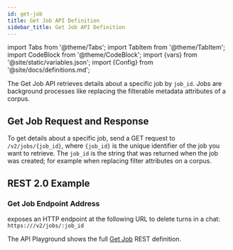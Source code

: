 ```yaml
---
id: get-job
title: Get Job API Definition
sidebar_title: Get Job API Definition
---
```


import Tabs from '@theme/Tabs';
import TabItem from '@theme/TabItem';
import CodeBlock from '@theme/CodeBlock';
import {vars} from '@site/static/variables.json';
import {Config} from '@site/docs/definitions.md';

The Get Job API retrieves details about a specific job by `job_id`. Jobs are 
background processes like replacing the filterable metadata attributes of a 
corpus.

## Get Job Request and Response

To get details about a specific job, send a GET request to `/v2/jobs/{job_id}`, 
where `{job_id}` is the unique identifier of the job you want to retrieve. 
The `job_id` is the string that was returned when the job was created; for
example when replacing filter attributes on a corpus.

## REST 2.0 Example

### Get Job Endpoint Address

<Config v="names.product"/> exposes an HTTP endpoint at the following URL
to delete turns in a chat:
<code>https://<Config v="domains.rest.indexing"/>/v2/jobs/:job_id</code>

The API Playground shows the full [Get Job](/docs/rest-api/get-job) REST definition.



